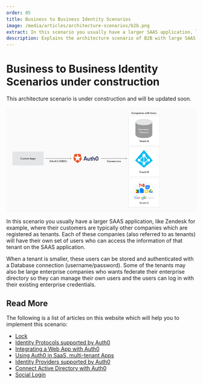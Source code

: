 ```yaml
---
order: 05
title: Business to Business Identity Scenarios
image: /media/articles/architecture-scenarios/b2b.png
extract: In this scenario you usually have a larger SAAS application, like Zendesk for example, where their customers are typically other companies which are registered as tenants.
description: Explains the architecture scenario of B2B with large SAAS application.
---
```


# Business to Business Identity Scenarios&nbsp;<span class="btn btn-warning btn-sm">under construction</span>

<div class="alert alert-info">This architecture scenario is under construction and will be updated soon.</div>

![](/media/articles/architecture-scenarios/b2b.png)

In this scenario you usually have a larger SAAS application, like Zendesk for example, where their customers are typically other companies which are registered as tenants. Each of these companies (also referred to as tenants) will have their own set of users who can access the information of that tenant on the SAAS application.

When a tenant is smaller, these users can be stored and authenticated with a Database connection (username/password). Some of the tenants may also be large enterprise companies who wants federate their enterprise directory so they can manage their own users and the users can log in with their existing enterprise credentials.

## Read More

The following is a list of articles on this website which will help you to implement this scenario:

* [Lock](https://auth0.com/lock)
* [Identity Protocols supported by Auth0](/protocols)
* [Integrating a Web App with Auth0](/oauth-web-protocol)
* [Using Auth0 in SaaS, multi-tenant Apps](/saas-apps)
* [Identity Providers supported by Auth0](/identityproviders)
* [Connect Active Directory with Auth0](/connections/enterprise/active-directory)
* [Social Login](https://auth0.com/learn/social-login/)

